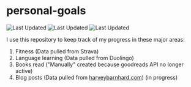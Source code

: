 # personal-goals
![Last Updated](https://img.shields.io/date/1626313984?color=FC4C02&label=Fitness%20Updated&logo=strava)
![Last Updated](https://img.shields.io/date/1626313984?color=7ac70c&label=Language%20Updated&logo=duolingo)
![Last Updated](https://img.shields.io/date/1626313984?color=e9e5cd&label=Books%20Updated&logo=goodreads)

I use this repository to keep track of my progress in these major areas:

1. Fitness (Data pulled from Strava)
2. Language learning (Data pulled from Duolingo)
3. Books read ("Manually" created because goodreads API no longer active)
4. Blog posts (Data pulled from [harveybarnhard.com](https://harveybarnhard.com)) (in progress)
